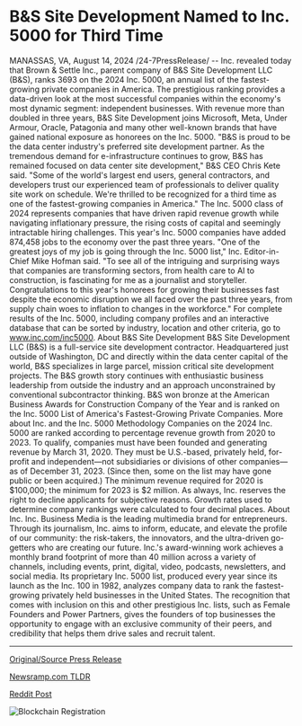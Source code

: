 # B&S Site Development Named to Inc. 5000 for Third Time

MANASSAS, VA, August 14, 2024 /24-7PressRelease/ -- Inc. revealed today that Brown & Settle Inc., parent company of B&S Site Development LLC (B&S), ranks 3693 on the 2024 Inc. 5000, an annual list of the fastest-growing private companies in America. The prestigious ranking provides a data-driven look at the most successful companies within the economy's most dynamic segment: independent businesses. With revenue more than doubled in three years, B&S Site Development joins Microsoft, Meta, Under Armour, Oracle, Patagonia and many other well-known brands that have gained national exposure as honorees on the Inc. 5000.   "B&S is proud to be the data center industry's preferred site development partner. As the tremendous demand for e-infrastructure continues to grow, B&S has remained focused on data center site development," B&S CEO Chris Kete said. "Some of the world's largest end users, general contractors, and developers trust our experienced team of professionals to deliver quality site work on schedule. We're thrilled to be recognized for a third time as one of the fastest-growing companies in America."   The Inc. 5000 class of 2024 represents companies that have driven rapid revenue growth while navigating inflationary pressure, the rising costs of capital and seemingly intractable hiring challenges. This year's Inc. 5000 companies have added 874,458 jobs to the economy over the past three years.   "One of the greatest joys of my job is going through the Inc. 5000 list," Inc. Editor-in-Chief Mike Hofman said. "To see all of the intriguing and surprising ways that companies are transforming sectors, from health care to AI to construction, is fascinating for me as a journalist and storyteller. Congratulations to this year's honorees for growing their businesses fast despite the economic disruption we all faced over the past three years, from supply chain woes to inflation to changes in the workforce."   For complete results of the Inc. 5000, including company profiles and an interactive database that can be sorted by industry, location and other criteria, go to www.inc.com/inc5000.  About B&S Site Development  B&S Site Development LLC (B&S) is a full-service site development contractor. Headquartered just outside of Washington, DC and directly within the data center capital of the world, B&S specializes in large parcel, mission critical site development projects. The B&S growth story continues with enthusiastic business leadership from outside the industry and an approach unconstrained by conventional subcontractor thinking. B&S won bronze at the American Business Awards for Construction Company of the Year and is ranked on the Inc. 5000 List of America's Fastest-Growing Private Companies.   More about Inc. and the Inc. 5000   Methodology  Companies on the 2024 Inc. 5000 are ranked according to percentage revenue growth from 2020 to 2023. To qualify, companies must have been founded and generating revenue by March 31, 2020. They must be U.S.-based, privately held, for-profit and independent—not subsidiaries or divisions of other companies—as of December 31, 2023. (Since then, some on the list may have gone public or been acquired.) The minimum revenue required for 2020 is $100,000; the minimum for 2023 is $2 million. As always, Inc. reserves the right to decline applicants for subjective reasons. Growth rates used to determine company rankings were calculated to four decimal places.   About Inc.  Inc. Business Media is the leading multimedia brand for entrepreneurs. Through its journalism, Inc. aims to inform, educate, and elevate the profile of our community: the risk-takers, the innovators, and the ultra-driven go-getters who are creating our future. Inc.'s award-winning work achieves a monthly brand footprint of more than 40 million across a variety of channels, including events, print, digital, video, podcasts, newsletters, and social media. Its proprietary Inc. 5000 list, produced every year since its launch as the Inc. 100 in 1982, analyzes company data to rank the fastest-growing privately held businesses in the United States. The recognition that comes with inclusion on this and other prestigious Inc. lists, such as Female Founders and Power Partners, gives the founders of top businesses the opportunity to engage with an exclusive community of their peers, and credibility that helps them drive sales and recruit talent. 

---

[Original/Source Press Release](https://www.24-7pressrelease.com/press-release/513389/bs-site-development-named-to-inc-5000-for-third-time)
                    

[Newsramp.com TLDR](None) 



[Reddit Post](https://www.reddit.com/r/AwardsAndRecognition/comments/1ervcg0/bs_site_development_llc_ranks_3693_on_the_2024/) 



![Blockchain Registration](https://cdn.newsramp.app/24-7PressRelease/qrcode/248/14/noteV4kT.webp)
